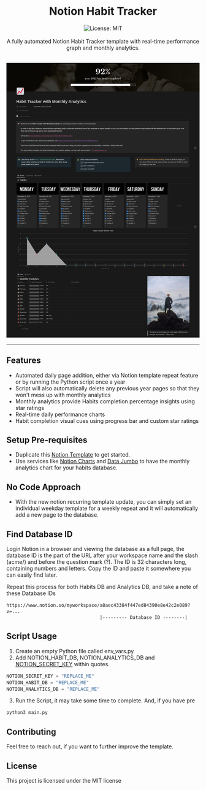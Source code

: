 <div align="center">
<h1 align="center">Notion Habit Tracker</h1>
<img alt="License: MIT" src="https://img.shields.io/badge/License-MIT-blue.svg"/><br><br>
A fully automated Notion Habit Tracker template with real-time performance graph and monthly analytics.<br><br>
  
[![notion_habit_tracket](/assets/notion_habit_tracker_public_page.png)](https://ashleymavericks.gumroad.com/l/notion-habit-tracker)
</div>

***
## Features
- Automated daily page addition, either via Notion template repeat feature or by running the Python script once a year
- Script will also automatically delete any previous year pages so that they won't mess up with monthly analytics
- Monthly analytics provide Habits completion percentage insights using star ratings
- Real-time daily performance charts
- Habit completion visual cues using progress bar and custom star ratings

## Setup Pre-requisites
- Duplicate this [Notion Template](https://ashleymavericks.gumroad.com/l/notion-habit-tracker) to get started.
- Use services like [Notion Charts](https://notioncharts.io/) and [Data Jumbo](https://www.datajumbo.co/) to have the monthly analytics chart for your habits database.

## No Code Approach
- With the new notion recurring template update, you can simply set an individual weekday template for a weekly repeat and it will automatically add a new page to the database.

## Find Database ID
Login Notion in a browser and viewing the database as a full page, the database ID is the part of the URL after your workspace name and the slash (acme/) and before the question mark (?). The ID is 32 characters long, containing numbers and letters. Copy the ID and paste it somewhere you can easily find later.

Repeat this process for both Habits DB and Analytics DB, and take a note of these Database IDs

```
https://www.notion.so/myworkspace/a8aec43384f447ed84390e8e42c2e089?v=...
                                  |--------- Database ID --------|
```

## Script Usage
1. Create an empty Python file called env_vars.py
2. Add NOTION_HABIT_DB, NOTION_ANALYTICS_DB and [NOTION_SECRET_KEY](https://syncwith.com/p/notion-api-key-qrsJHMnH5LuHUjDqvZnmWC) within quotes.
```python
NOTION_SECRET_KEY = "REPLACE_ME"
NOTION_HABIT_DB = "REPLACE_ME"
NOTION_ANALYTICS_DB = "REPLACE_ME"
```
3. Run the Script, it may take some time to complete. And, if you have pre
```python
python3 main.py
```

## Contributing
Feel free to reach out, if you want to further improve the template.

## License
This project is licensed under the MIT license
